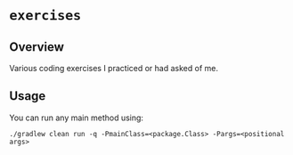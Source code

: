 # `exercises`

## Overview

Various coding exercises I practiced or had asked of me.

## Usage

You can run any main method using:

```
./gradlew clean run -q -PmainClass=<package.Class> -Pargs=<positional args>
```
